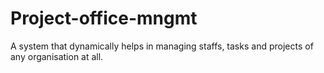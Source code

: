 # Project-office-mngmt
A system that dynamically helps in managing staffs, tasks and projects of any organisation at all.
